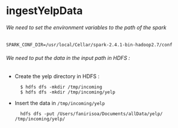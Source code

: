 # ingestYelpData

######  We need to set the environment variables to the path of the spark 


    SPARK_CONF_DIR=/usr/local/Cellar/spark-2.4.1-bin-hadoop2.7/conf
    
    
######  We need to put the data in the input path in HDFS :

- Create the yelp directory in HDFS :
    
    
        $ hdfs dfs -mkdir /tmp/incoming
        $ hdfs dfs -mkdir /tmp/incoming/yelp
    

- Insert the data in `/tmp/incoming/yelp`


        hdfs dfs -put /Users/fanirisoa/Documents/allData/yelp/  /tmp/incoming/yelp/
    



    